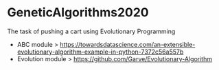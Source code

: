 # GeneticAlgorithms2020
The task of pushing a cart using Evolutionary Programming


- ABC module > https://towardsdatascience.com/an-extensible-evolutionary-algorithm-example-in-python-7372c56a557b
- Evolution module > https://github.com/Garve/Evolutionary-Algorithm
